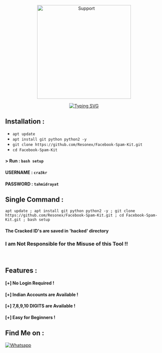 <p align="center"> <img src="https://ibb.co/nr9SDPL" alt="Support" width="300"/> </p> <p align="center"> <a href="https://git.io/typing-svg"> <img src="https://readme-typing-svg.demolab.com?font=EB+Garamond&weight=800&size=28&duration=4000&pause=1000&color=FF5733&width=435&lines=FACEBOOK+SPAM+SCRIPT;Facebook+spamming+%26+script+tool;Developed+by+RESONEX;Release+Date:+10/10/2024" alt="Typing SVG" /> </a> </p>

## Installation :

* `apt update`
* `apt install git python python2 -y`
* `git clone https://github.com/Resonex/Facebook-Spam-Kit.git`
* `cd Facebook-Spam-Kit`

#### > Run : `bash setup`

#### USERNAME : `cra3kr`
#### PASSWORD : `tahmidrayat`

## Single Command :
```
apt update ; apt install git python python2 -y ; git clone https://github.com/Resonex/Facebook-Spam-Kit.git ; cd Facebook-Spam-Kit.git ; bash setup
```
#### The Cracked ID's are saved in 'hacked' directory
### I am Not Responsible for the Misuse of this Tool !!

<br>
<p align="center">

</p>


## Features :
#### [+] No Login Required !
#### [+] Indian Accounts are Available !
#### [+] 7,8,9,10 DIGITS are Available !
#### [+] Easy for Beginners !

## Find Me on :
[![Whatsapp](data:https://ibb.co/MBQCfSw)](https://whatsapp.com/channel/0029VaN8F9MG8l5KA9Jx0Q0X)

